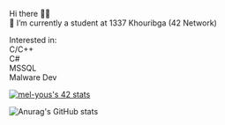 Hi there 🙋‍♂️\
🔭 I’m currently a student at 1337 Khouribga (42 Network)

Interested in:\
C/C++\
C#\
MSSQL\
Malware Dev

[![mel-yous's 42 stats](https://badge.mediaplus.ma/levi/mel-yous)](https://github.com/oakoudad/badge42)

![Anurag's GitHub stats](https://github-readme-stats.vercel.app/api?username=SimoRedDevil&theme=onedark&show_icons=true)
